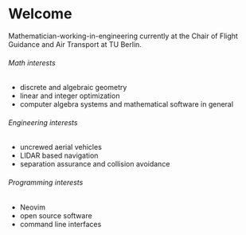# Welcome
Mathematician-working-in-engineering currently at the Chair of Flight Guidance and Air Transport at TU Berlin.

###### Math interests
- discrete and algebraic geometry
- linear and integer optimization
- computer algebra systems and mathematical software in general

###### Engineering interests
- uncrewed aerial vehicles
- LIDAR based navigation
- separation assurance and collision avoidance

###### Programming interests
- Neovim
- open source software
- command line interfaces

